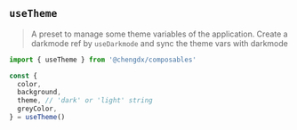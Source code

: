 ## `useTheme`

> A preset to manage some theme variables of the application.
Create a darkmode ref by `useDarkmode` and sync the theme vars with darkmode

```ts
import { useTheme } from '@chengdx/composables'

const {
  color,
  background,
  theme, // 'dark' or 'light' string
  greyColor,
} = useTheme()
```